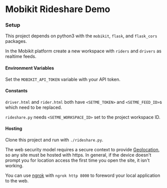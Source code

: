 # Mobikit Rideshare Demo

### Setup

This project depends on python3 with the `mobikit`, `flask`, and `flask_cors` packages.

In the Mobikit platform create a new workspace with `riders` and `drivers` as realtime feeds.

#### Environment Variables

Set the `MOBIKIT_API_TOKEN` variable with your API token.

#### Constants

`driver.html` and `rider.html` both have `<SETME_TOKEN>` and `<SETME_FEED_ID>`s which need to be replaced.

`rideshare.py` needs `<SETME_WORKSPACE_ID>` set to the project workspace ID.

#### Hosting

Clone this project and run with `./rideshare.py`.

The web security model requires a secure context to provide [Geolocation](https://developer.mozilla.org/en-US/docs/Web/API/Geolocation_API), so any site must be hosted with https.
In general, if the device doesn't prompt you for location access the first time you open the site, it isn't working.

You can use [ngrok](https://ngrok.com/) with `ngrok http 8000` to foreword your local application to the web.


